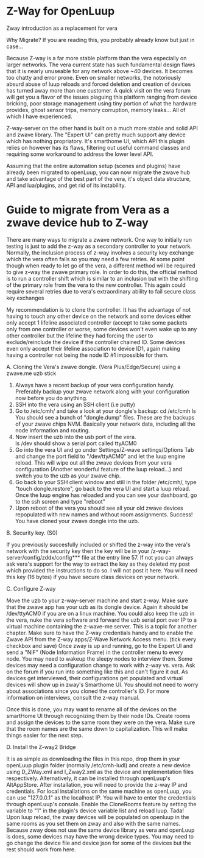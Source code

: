 # Z-Way for OpenLuup
Zway introduction as a replacement for vera

Why Migrate? If you are reading this, you probably already know but just in case...

Because Z-way is a far more stable platform than the vera especially on larger networks. The vera current state has such fundamental design flaws that it is nearly unuseable for any network above ~40 devices. It becomes too chatty and error prone.
Even on smaller networks, the notoriously absurd abuse of luup reloads and forced deletion and creation of devices has turned away more than one customer.
A quick visit on the vera forum will get you a flavor of the issues plaguing this platform ranging from device bricking, poor storage management using tiny portion of what the hardware provides, ghost sensor trips, memory corruption, memory leaks... All of which I have experienced.

Z-way-server on the other hand is built on a much more stable and solid API and zwave library. The "Expert UI" can pretty much support any device which has nothing propriatory. It's smarthome UI, which API this plugin relies on however has its flaws, filtering out useful command classes and requiring some workaround to address the lower level API.

Assuming that the entire automation setup (scenes and plugins) have already been migrated to openLuup, you can now migrate the zwave hub and take advantage of the best part of the vera, it's object data structure, API and lua/plugins, and get rid of its instability.

# Guide to migrate from Vera as a zwave device hub to Z-way

There are many ways to migrate a zwave network. 
One way to initially run testing is just to add the z-way as a secondary controller to your network. Normally, the inclusion process of z-way involves a security key exchange which the vera often fails so you may need a few retries. At some point though when ready to let go of the vera, a different method will be required to give z-way the zwave primary role.
In order to do this, the official method is to run a controller shift which is similar to an inclusion but with the shifting of the primary role from the vera to the new controller. This again could require several retries due to vera's extraordinary ability to fail secure class key exchanges

My recommendation is to clone the controller. It has the advantage of not having to touch any other device on the network and some devices either only accept 1 lifeline associated controller (accept to take some packets only from one controller or worse, some devices won't even wake up to any other controller but the lifeline they had forcing the user to exclude/reinclude the device if the controller chained ID. Some devices even only accept their lifeline association to device ID1, again making having a controller not being the node ID #1 impossible for them.

A. Cloning the Vera's zwave dongle. (Vera Plus/Edge/Secure) using a zwave.me uzb stick

1. Always have a recent backup of your vera configuration handy. Preferably backup your zwave network along with your configuration now before you do anything.
2. SSH into the vera using an SSH client (i.e putty)
3. Go to /etc/cmh/ and take a look at your dongle's backup: 
   cd /etc/cmh
   ls
   You should see a bunch of "dongle.dump" files. These are the backups of your zwave chips NVM. Basically your network data, including all the node information and routing.
4. Now insert the uzb into the usb port of the vera.  
   ls /dev        should show a serial port called ttyACM0
5. Go into the vera UI and go under Settings/Z-wave settings/Options Tab and change the port field to "/dev/ttyACM0" and let the luup engine reload. This will wipe out all the zwave devices from your vera configuration (Another wonderful feature of the luup reload...) and switch you to the uzb as your zwave chip.
6. Go back to your SSH client window and still in the folder /etc/cmh/, type "touch dongle.restore", go back to the vera UI and start a luup reload. Once the luup engine has reloaded and you can see your dashboard, go to the ssh screen and type "reboot"
7. Upon reboot of the vera you should see all your old zwave devices repopulated with new names and without room assignments. Success! You have cloned your zwave dongle into the uzb.

B. Security key. (S0)

If you previously succesfully included or shifted the z-way into the vera's network with the security key then the key will be in your /z-way-server/config/zddx/config*** file at the entry line 57. If not you can always ask vera's support for the way to extract the key as they deleted my post which provided the instructions to do so. I will not post it here. You will need this key (16 bytes) if you have secure class devices on your network.

C. Configure Z-way

Move the uzb to your z-way-server machine and start z-way. Make sure that the zwave app has your uzb as its dongle device. Again it should be /dev/ttyACM0 if you are on a linux machine. You could also keep the uzb in the vera, nuke the vera software and forward the uzb serial port over IP to a virtual machine containing the z-wave-me server. This is a topic for another chapter. Make sure to have the Z-way credentials handy and to enable the Zwave API from the Z-way apps/Z-Wave Network Access menu. (tick every checkbox and save)
Once zway is up and running, go to the Expert UI and send a "NIF" (Node Information Frame) in the controller menu to every node. You may need to wakeup the sleepy nodes to interview them. Some devices may need a configuration change to work with z-way vs. vera. Ask on the forum if you run into something like this and can't figure it out. As devices get interviewed, their configurations get populated and virtual devices will show up in zway's Smarthome UI. You should not need to worry about associations since you cloned the controller's ID. For more information on interviews, consult the z-way manual.

Once this is done, you may want to rename all of the devices on the smartHome UI through recognizing them by their node IDs. Create rooms and assign the devices to the same room they were on the vera. Make sure that the room names are the same down to capitalization. This will make things easier for the next step.

D. Install the Z-way2 Bridge

It is as simple as downloading the files in this repo, drop them in your openLuup plugin folder (normally /etc/cmh-ludl) and create a new device using D_ZWay.xml and I_Zway2.xml as the device and implementation files respectively. Alternatively, it can be installed through openLuup's AltAppStore.
After installation, you will need to provide the z-way IP and credentials. For local installations on the same machine as openLuup, you can use "127.0.0.1" as the localhost IP. You will have to enter the credentials through openLuup's console.
Enable the CloneRooms feature by setting the variable to "1" in the plugin's device variable list and reload luup.
Tada! Upon luup reload, the zway devices will be populated on openluup in the same rooms as you set them on zway and also with the same names. Because zway does not use the same device library as vera and openLuup is does, some devices may have the wrong device types. You may need to go change the device file and device json for some of the devices but the rest should work from here.




